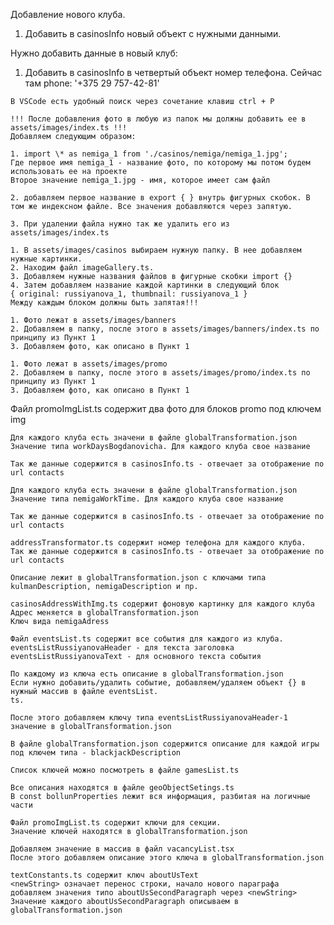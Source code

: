 Добавление нового клуба.

1. Добавить в casinosInfo новый объект с нужными данными.

Нужно добавить данные в новый клуб:

1. Добавить в casinosInfo в четвертый объект номер телефона. Сейчас там phone: '+375 29 757-42-81'

<!-- Поиск файлов -->

    В VSCode есть удобный поиск через сочетание клавиш ctrl + P

<!-- Пункт 1 -->
<!-- Добавлени/удаление нового фото. Это действие обязательно для любого нового фото!!!-->

    !!! После добавления фото в любую из папок мы должны добавить ее в assets/images/index.ts !!!
    Добавляем следующим образом:

    1. import \* as nemiga_1 from './casinos/nemiga/nemiga_1.jpg';
    Где первое имя nemiga_1 - название фото, по которому мы потом будем использовать ее на проекте
    Второе значение nemiga_1.jpg - имя, которое имеет сам файл

    2. добавляем первое название в export { } внутрь фигурных скобок. В том же индексном файле. Все значения добавляются через запятую.

    3. При удалении файла нужно так же удалить его из assets/images/index.ts

<!-- Обновление фото для слайдера в описании казино -->

    1. В assets/images/casinos выбираем нужную папку. В нее добавляем нужные картинки.
    2. Находим файл imageGallery.ts.
    3. Добавляем нужные названия файлов в фигурные скобки import {}
    4. Затем добавляем название каждой картинки в следующий блок
    { original: russiyanova_1, thumbnail: russiyanova_1 }
    Между каждым блоком должны быть запятая!!!

<!-- Обновление фото для слайдера на главной странице -->

    1. Фото лежат в assets/images/banners
    2. Добавляем в папку, после этого в assets/images/banners/index.ts по принципу из Пункт 1
    3. Добавляем фото, как описано в Пункт 1

<!-- Фото для promo -->

    1. Фото лежат в assets/images/promo
    2. Добавляем в папку, после этого в assets/images/promo/index.ts по принципу из Пункт 1
    3. Добавляем фото, как описано в Пункт 1

<!-- Одновление фото для promo -->

Файл promoImgList.ts содержит два фото для блоков promo под ключем img

<!-- Изменение дней работы клубов -->

    Для каждого клуба есть значени в файле globalTransformation.json
    Значение типа workDaysBogdanovicha. Для каждого клуба свое название

    Так же данные содержится в casinosInfo.ts - отвечает за отображение по url contacts

<!-- Изменение время работы клубов -->

    Для каждого клуба есть значени в файле globalTransformation.json
    Значение типа nemigaWorkTime. Для каждого клуба свое название

    Так же данные содержится в casinosInfo.ts - отвечает за отображение по url contacts

<!-- Изменение номера телефона клуба -->

    addressTransformator.ts содержит номер телефона для каждого клуба.
    Так же данные содержится в casinosInfo.ts - отвечает за отображение по url contacts

<!-- Детальное описание каждого клуба -->

    Описание лежит в globalTransformation.json с ключами типа kulmanDescription, nemigaDescription и пр.

<!-- Замена картинок и адреса для списка клубов, где они отображены в квадратах -->

    casinosAddressWithImg.ts содержит фоновую картинку для каждого клуба
    Адрес меняется в globalTransformation.json
    Ключ вида nemigaAdress

<!-- Замена событий в /casinos/nemiga-events -->

    Файл eventsList.ts содержит все события для каждого из клуба.
    eventsListRussiyanovaHeader - для текста заголовка
    eventsListRussiyanovaText - для основного текста события

    По каждому из ключа есть описание в globalTransformation.json
    Если нужно добавить/удалить событие, добавляем/удаляем объект {} в нужный массив в файле eventsList.
    ts.

    После этого добавляем ключу типа eventsListRussiyanovaHeader-1 значение в globalTransformation.json

 <!-- Замена описания игр в клубах -->

    В файле globalTransformation.json содержится описание для каждой игры под ключем типа - blackjackDescription

    Список ключей можно посмотреть в файле gamesList.ts

<!-- Замена описаний, которые содержаться на Яндекс карте -->

    Все описания находятся в файле geoObjectSetings.ts
    В const bollunProperties лежит вся информация, разбитая на логичные части

<!-- Замена контента в секции promo -->

    Файл promoImgList.ts содержит ключи для секции.
    Значение ключей находятся в globalTransformation.json

<!-- Добавление/удаление вакансий -->

    Добавляем значение в массив в файл vacancyList.tsx
    После этого добавляем описание этого ключа в globalTransformation.json

<!-- Изменение описания для секции "О нас" -->

    textConstants.ts содержит ключ aboutUsText
    <newString> означает перенос строки, начало нового параграфа
    добавляем значения типо aboutUsSecondParagraph через <newString>
    Значение каждого aboutUsSecondParagraph описываем в globalTransformation.json
